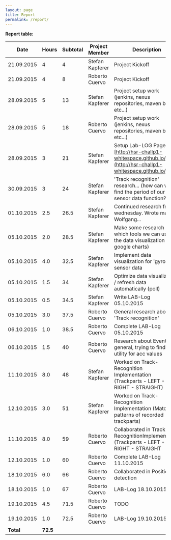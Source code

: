 ```yaml
---
layout: page
title: Report
permalink: /report/
---
```

**Report table:**
<div id="report-table-container">

| Date        | Hours     | Subtotal | Project Member  | Description                                                                                                               |
| ------------| --------- | -------- | --------------- | ------------------------------------------------------------------------------------------------------------------------- |
| 21.09.2015  | 4         | 4        | Stefan Kapferer | Project Kickoff                                                                                                           |
| 21.09.2015  | 4         | 8        | Roberto Cuervo  | Project Kickoff                                                                                                           |
| 28.09.2015  | 5         | 13       | Stefan Kapferer | Project setup work (jenkins, nexus repositories, maven build, etc...)                                                     |
| 28.09.2015  | 5         | 18       | Roberto Cuervo  | Project setup work (jenkins, nexus repositories, maven build, etc...)                                                     |
| 28.09.2015  | 3         | 21       | Stefan Kapferer | Setup Lab-LOG Page [http://hsr-challp1-whitespace.github.io/](http://hsr-challp1-whitespace.github.io/)                   |
| 30.09.2015  | 3         | 24       | Stefan Kapferer | 'Track recognition' research... (how can we find the period of our sensor data function??)                                |
| 01.10.2015  | 2.5       | 26.5     | Stefan Kapferer | Continued research from wednesday. Wrote mail to Wolfgang...                                                              |
| 05.10.2015  | 2.0       | 28.5     | Stefan Kapferer | Make some research which tools we can use for the data visualization (--> google charts)                                  |
| 05.10.2015  | 4.0       | 32.5     | Stefan Kapferer | Implement data visualization for 'gyro z' sensor data                                                                     |
| 05.10.2015  | 1.5       | 34       | Stefan Kapferer | Optimize data visualization / refresh data automatically (poll)                                                           |
| 05.10.2015  | 0.5       | 34.5     | Stefan Kapferer | Write LAB-Log 05.10.2015                                                                                                  |
| 05.10.2015  | 3.0       | 37.5     | Roberto Cuervo  | General research about 'Track recognition'                                                                                |
| 06.10.2015  | 1.0       | 38.5     | Roberto Cuervo  | Complete LAB-Log 05.10.2015                                                                                               |
| 06.10.2015  | 1.5       | 40       | Roberto Cuervo  | Research about Events in general, trying to find a utility for acc values                                                 |
| 11.10.2015  | 8.0       | 48       | Stefan Kapferer | Worked on Track-Recognition Implementation (Trackparts - LEFT - RIGHT - STRAIGHT)                                         |
| 12.10.2015  | 3.0       | 51       | Stefan Kapferer | Worked on Track-Recognition Implementation (Match patterns of recorded trackparts)                                        |
| 11.10.2015  | 8.0       | 59       | Roberto Cuervo  | Collaborated in Track-RecognitionImplementation (Trackparts - LEFT - RIGHT - STRAIGHT                                     |
| 12.10.2015  | 1.0       | 60       | Roberto Cuervo  | Complete LAB-Log 11.10.2015                                                                                               |
| 18.10.2015  | 6.0       | 66       | Roberto Cuervo  | Collaborated in Position detection                                                                                        |
| 18.10.2015  | 1.0       | 67       | Roberto Cuervo  | LAB-Log 18.10.2015                                                                                                        |
| 19.10.2015  | 4.5       | 71.5     | Roberto Cuervo  | TODO                                                                                                                      |
| 19.10.2015  | 1.0       | 72.5     | Roberto Cuervo  | LAB-Log 19.10.2015                                                                                                        |
| **Total**   | **72.5**  |          |                 |                                                                                                                           |

</div>
